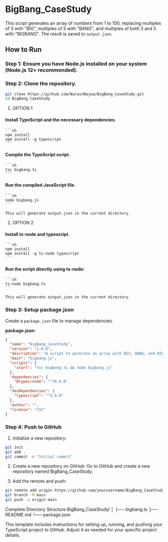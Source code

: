 # BigBang_CaseStudy

This script generates an array of numbers from 1 to 100, replacing multiples of 3 with "BIG", multiples of 5 with "BANG", and multiples of both 3 and 5 with "BIGBANG". The result is saved to `output.json`.

## How to Run

### Step 1: Ensure you have Node.js installed on your system (Node.js 12+ recommended).
### Step 2: Clone the repository.
   ```sh
   git clone https://github.com/NurainNajwa/BigBang_CaseStudy.git
   cd BigBang_CaseStudy
   ```

1. OPTION 1 <default json>
#### Install TypeScript and the necessary dependencies.
    ```sh
    npm install
    npm install -g typescript
    ```
#### Compile the TypeScript script.
  
    ```sh
    tsc bigbang.ts
    ```
#### Run the compiled JavaScript file.
  
    ```sh
    node bigbang.js
    ```
  
    This will generate output.json in the current directory.

2. OPTION 2 
#### Install ts-node and typescript.
    ```sh
    npm install
    npm install -g ts-node typescript
    ```
#### Run the script directly using ts-node:
  
    ```sh
    ts-node bigbang.ts
    ```
  
    This will generate output.json in the current directory.

### Step 3: Setup package.json

Create a `package.json` file to manage dependencies.

**package.json:**
```json
{
  "name": "BigBang_CaseStudy",
  "version": "1.0.0",
  "description": "A script to generate an array with BIG, BANG, and BIGBANG replacing multiples of 3 and 5",
  "main": "bigbang.js",
  "scripts": {
    "start": "tsc bigbang.ts && node bigbang.js"
  },
  "dependencies": {
    "@types/node": "^20.0.0"
  },
  "devDependencies": {
    "typescript": "^4.0.0"
  },
  "author": "",
  "license": "ISC"
}
```
### Step 4: Push to GitHub
1. Initialize a new repository:

```sh
git init
git add .
git commit -m "Initial commit"
```
2. Create a new repository on GitHub:
Go to GitHub and create a new repository named BigBang_CaseStudy.

3. Add the remote and push:

```sh
git remote add origin https://github.com/yourusername/BigBang_CaseStudy.git
git branch -M main
git push -u origin main
```

Complete Directory Structure
BigBang_CaseStudy/
│
├── bigbang.ts
├── README.md
└── package.json



This template includes instructions for setting up, running, and pushing your TypeScript project to GitHub. Adjust it as needed for your specific project details.

